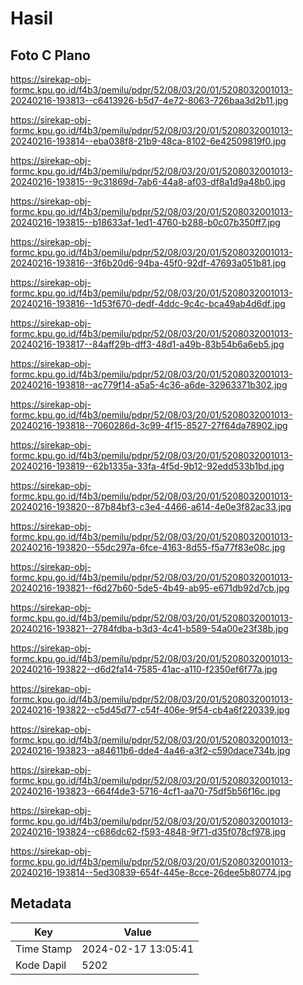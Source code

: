 # Hasil

## Foto C Plano

https://sirekap-obj-formc.kpu.go.id/f4b3/pemilu/pdpr/52/08/03/20/01/5208032001013-20240216-193813--c6413926-b5d7-4e72-8063-726baa3d2b11.jpg

https://sirekap-obj-formc.kpu.go.id/f4b3/pemilu/pdpr/52/08/03/20/01/5208032001013-20240216-193814--eba038f8-21b9-48ca-8102-6e42509819f0.jpg

https://sirekap-obj-formc.kpu.go.id/f4b3/pemilu/pdpr/52/08/03/20/01/5208032001013-20240216-193815--9c31869d-7ab6-44a8-af03-df8a1d9a48b0.jpg

https://sirekap-obj-formc.kpu.go.id/f4b3/pemilu/pdpr/52/08/03/20/01/5208032001013-20240216-193815--b18633af-1ed1-4760-b288-b0c07b350ff7.jpg

https://sirekap-obj-formc.kpu.go.id/f4b3/pemilu/pdpr/52/08/03/20/01/5208032001013-20240216-193816--3f6b20d6-94ba-45f0-92df-47693a051b81.jpg

https://sirekap-obj-formc.kpu.go.id/f4b3/pemilu/pdpr/52/08/03/20/01/5208032001013-20240216-193816--1d53f670-dedf-4ddc-9c4c-bca49ab4d6df.jpg

https://sirekap-obj-formc.kpu.go.id/f4b3/pemilu/pdpr/52/08/03/20/01/5208032001013-20240216-193817--84aff29b-dff3-48d1-a49b-83b54b6a6eb5.jpg

https://sirekap-obj-formc.kpu.go.id/f4b3/pemilu/pdpr/52/08/03/20/01/5208032001013-20240216-193818--ac779f14-a5a5-4c36-a6de-32963371b302.jpg

https://sirekap-obj-formc.kpu.go.id/f4b3/pemilu/pdpr/52/08/03/20/01/5208032001013-20240216-193818--7060286d-3c99-4f15-8527-27f64da78902.jpg

https://sirekap-obj-formc.kpu.go.id/f4b3/pemilu/pdpr/52/08/03/20/01/5208032001013-20240216-193819--62b1335a-33fa-4f5d-9b12-92edd533b1bd.jpg

https://sirekap-obj-formc.kpu.go.id/f4b3/pemilu/pdpr/52/08/03/20/01/5208032001013-20240216-193820--87b84bf3-c3e4-4466-a614-4e0e3f82ac33.jpg

https://sirekap-obj-formc.kpu.go.id/f4b3/pemilu/pdpr/52/08/03/20/01/5208032001013-20240216-193820--55dc297a-6fce-4163-8d55-f5a77f83e08c.jpg

https://sirekap-obj-formc.kpu.go.id/f4b3/pemilu/pdpr/52/08/03/20/01/5208032001013-20240216-193821--f6d27b60-5de5-4b49-ab95-e671db92d7cb.jpg

https://sirekap-obj-formc.kpu.go.id/f4b3/pemilu/pdpr/52/08/03/20/01/5208032001013-20240216-193821--2784fdba-b3d3-4c41-b589-54a00e23f38b.jpg

https://sirekap-obj-formc.kpu.go.id/f4b3/pemilu/pdpr/52/08/03/20/01/5208032001013-20240216-193822--d6d2fa14-7585-41ac-a110-f2350ef6f77a.jpg

https://sirekap-obj-formc.kpu.go.id/f4b3/pemilu/pdpr/52/08/03/20/01/5208032001013-20240216-193822--c5d45d77-c54f-406e-9f54-cb4a6f220339.jpg

https://sirekap-obj-formc.kpu.go.id/f4b3/pemilu/pdpr/52/08/03/20/01/5208032001013-20240216-193823--a84611b6-dde4-4a46-a3f2-c590dace734b.jpg

https://sirekap-obj-formc.kpu.go.id/f4b3/pemilu/pdpr/52/08/03/20/01/5208032001013-20240216-193823--664f4de3-5716-4cf1-aa70-75df5b56f16c.jpg

https://sirekap-obj-formc.kpu.go.id/f4b3/pemilu/pdpr/52/08/03/20/01/5208032001013-20240216-193824--c686dc62-f593-4848-9f71-d35f078cf978.jpg

https://sirekap-obj-formc.kpu.go.id/f4b3/pemilu/pdpr/52/08/03/20/01/5208032001013-20240216-193814--5ed30839-654f-445e-8cce-26dee5b80774.jpg


## Metadata

| Key        | Value               |
| ---------- | ------------------- |
| Time Stamp | 2024-02-17 13:05:41 |
| Kode Dapil | 5202                |



